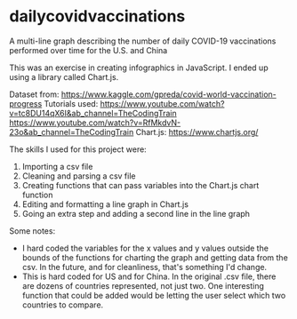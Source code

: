 # dailycovidvaccinations
A multi-line graph describing the number of daily COVID-19 vaccinations performed over time for the U.S. and China

This was an exercise in creating infographics in JavaScript. I ended up using a library called Chart.js.

Dataset from: https://www.kaggle.com/gpreda/covid-world-vaccination-progress
Tutorials used: https://www.youtube.com/watch?v=tc8DU14qX6I&ab_channel=TheCodingTrain
https://www.youtube.com/watch?v=RfMkdvN-23o&ab_channel=TheCodingTrain
Chart.js: https://www.chartjs.org/

The skills I used for this project were:

1. Importing a csv file
2. Cleaning and parsing a csv file
3. Creating functions that can pass variables into the Chart.js chart function
4. Editing and formatting a line graph in Chart.js
5. Going an extra step and adding a second line in the line graph

Some notes: 

- I hard coded the variables for the x values and y values outside the bounds of the functions for charting the graph and getting data from the csv. 
  In the future, and for cleanliness, that's something I'd change.
- This is hard coded for US and for China. In the original .csv file, there are dozens of countries represented, not just two. One interesting function that could
  be added would be letting the user select which two countries to compare. 
